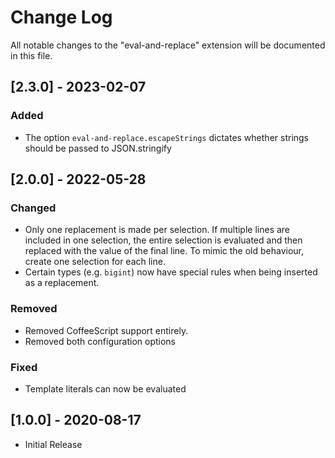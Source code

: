 # Change Log

All notable changes to the "eval-and-replace" extension will be documented in this file.

## [2.3.0] - 2023-02-07
### Added
 - The option `eval-and-replace.escapeStrings` dictates whether strings should be passed to JSON.stringify
## [2.0.0] - 2022-05-28
### Changed
 - Only one replacement is made per selection. If multiple lines are included in one selection, the entire selection is evaluated and then replaced with the value of the final line. To mimic the old behaviour, create one selection for each line.
 - Certain types (e.g. `bigint`) now have special rules when being inserted as a replacement.
### Removed
 - Removed CoffeeScript support entirely.
 - Removed both configuration options
### Fixed
 - Template literals can now be evaluated

## [1.0.0] - 2020-08-17

- Initial Release